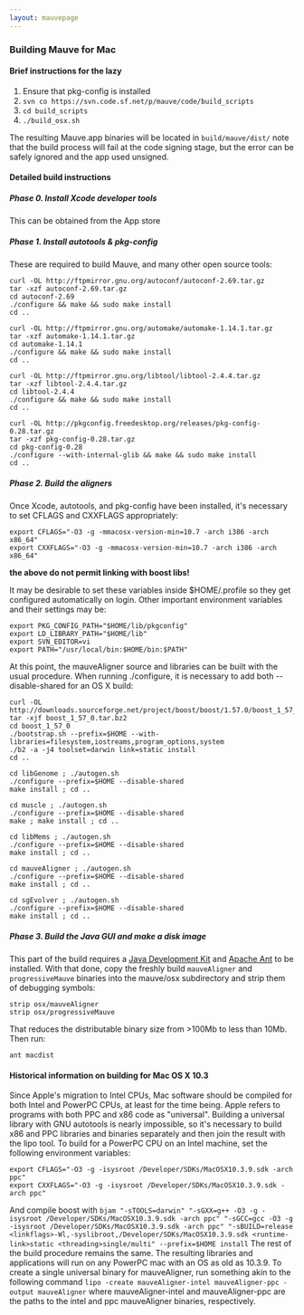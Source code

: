 ```yaml
---
layout: mauvepage
---
```


### Building Mauve for Mac

#### Brief instructions for the lazy 

1.  Ensure that pkg-config is installed
2.  `svn co https://svn.code.sf.net/p/mauve/code/build_scripts`
3.  `cd build_scripts`
4.  `./build_osx.sh`

The resulting Mauve.app binaries will be located in
`build/mauve/dist/`
note that the build process will fail at the code signing stage, but the error can be safely ignored and the app used unsigned.

#### Detailed build instructions 

##### Phase 0.  Install Xcode developer tools 

This can be obtained from the App store

##### Phase 1. Install autotools & pkg-config

These are required to build Mauve, and many other open source tools:

	curl -OL http://ftpmirror.gnu.org/autoconf/autoconf-2.69.tar.gz
	tar -xzf autoconf-2.69.tar.gz 
	cd autoconf-2.69
	./configure && make && sudo make install
	cd ..
	 
	curl -OL http://ftpmirror.gnu.org/automake/automake-1.14.1.tar.gz
	tar -xzf automake-1.14.1.tar.gz
	cd automake-1.14.1
	./configure && make && sudo make install
	cd ..
	 
	curl -OL http://ftpmirror.gnu.org/libtool/libtool-2.4.4.tar.gz
	tar -xzf libtool-2.4.4.tar.gz
	cd libtool-2.4.4
	./configure && make && sudo make install
	cd ..
	
	curl -OL http://pkgconfig.freedesktop.org/releases/pkg-config-0.28.tar.gz
	tar -xzf pkg-config-0.28.tar.gz
	cd pkg-config-0.28
	./configure --with-internal-glib && make && sudo make install
	cd ..
	
##### Phase 2.  Build the aligners

Once Xcode, autotools, and pkg-config have been installed, it's necessary to set CFLAGS and CXXFLAGS appropriately:

	export CFLAGS="-O3 -g -mmacosx-version-min=10.7 -arch i386 -arch x86_64"
	export CXXFLAGS="-O3 -g -mmacosx-version-min=10.7 -arch i386 -arch x86_64" 

**the above do not permit linking with boost libs!**

It may be desirable to set these variables inside $HOME/.profile so they get configured automatically on login.  Other important environment variables and their settings may be:

	export PKG_CONFIG_PATH="$HOME/lib/pkgconfig" 
	export LD_LIBRARY_PATH="$HOME/lib"
	export SVN_EDITOR=vi
	export PATH="/usr/local/bin:$HOME/bin:$PATH"

At this point, the mauveAligner source and libraries can be built with the usual procedure.  When running ./configure, it is necessary to add both --disable-shared for an OS X build:


	curl -OL http://downloads.sourceforge.net/project/boost/boost/1.57.0/boost_1_57_0.tar.bz2
	tar -xjf boost_1_57_0.tar.bz2
	cd boost_1_57_0
	./bootstrap.sh --prefix=$HOME --with-libraries=filesystem,iostreams,program_options,system
	./b2 -a -j4 toolset=darwin link=static install
	cd ..

	cd libGenome ; ./autogen.sh
	./configure --prefix=$HOME --disable-shared
	make install ; cd ..

	cd muscle ; ./autogen.sh
	./configure --prefix=$HOME --disable-shared
	make ; make install ; cd ..
	
	cd libMems ; ./autogen.sh
	./configure --prefix=$HOME --disable-shared
	make install ; cd ..

	cd mauveAligner ; ./autogen.sh
	./configure --prefix=$HOME --disable-shared
	make install ; cd ..

	cd sgEvolver ; ./autogen.sh
	./configure --prefix=$HOME --disable-shared
	make install ; cd ..


##### Phase 3.  Build the Java GUI and make a disk image

This part of the build requires a [Java Development Kit](http://www.oracle.com/technetwork/java/javase/downloads/jre8-downloads-2133155.html) and [Apache Ant](http://ant.apache.org) to be installed.  With that done, copy the freshly build `mauveAligner` and `progressiveMauve` binaries into the mauve/osx subdirectory and strip them of debugging symbols:

	strip osx/mauveAligner
	strip osx/progressiveMauve

That reduces the distributable binary size from >100Mb to less than 10Mb.  Then run:

	ant macdist


#### Historical information on building for Mac OS X 10.3

Since Apple's migration to Intel CPUs, Mac software should be compiled for both Intel and PowerPC CPUs, at least for the time being. Apple refers to programs with both PPC and x86 code as "universal". Building a universal library with GNU autotools is nearly impossible, so it's necessary to build x86 and PPC libraries and binaries separately and then join the result with the lipo tool. To build for a PowerPC CPU on an Intel machine, set the following environment variables:

	export CFLAGS="-O3 -g -isysroot /Developer/SDKs/MacOSX10.3.9.sdk -arch ppc"
	export CXXFLAGS="-O3 -g -isysroot /Developer/SDKs/MacOSX10.3.9.sdk -arch ppc"

And compile boost with `bjam "-sTOOLS=darwin" "-sGXX=g++ -O3 -g -isysroot /Developer/SDKs/MacOSX10.3.9.sdk -arch ppc" "-sGCC=gcc -O3 -g -isysroot /Developer/SDKs/MacOSX10.3.9.sdk -arch ppc" "-sBUILD=release <linkflags>-Wl,-syslibroot,/Developer/SDKs/MacOSX10.3.9.sdk <runtime-link>static <threading>single/multi" --prefix=$HOME install` The rest of the build procedure remains the same. The resulting libraries and applications will run on any PowerPC mac with an OS as old as 10.3.9. To create a single universal binary for mauveAligner, run something akin to the following command `lipo -create mauveAligner-intel mauveAligner-ppc -output mauveAligner` where mauveAligner-intel and mauveAligner-ppc are the paths to the intel and ppc mauveAligner binaries, respectively.


